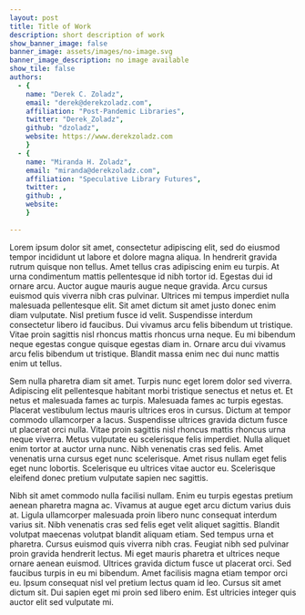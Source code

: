 ```yaml
---
layout: post
title: Title of Work
description: short description of work
show_banner_image: false
banner_image: assets/images/no-image.svg
banner_image_description: no image available
show_tile: false
authors:
  - {
    name: "Derek C. Zoladz",
    email: "derek@derekzoladz.com",
    affiliation: "Post-Pandemic Libraries",
    twitter: "Derek_Zoladz",
    github: "dzoladz",
    website: https://www.derekzoladz.com
    }
  - {
    name: "Miranda H. Zoladz",
    email: "miranda@derekzoladz.com",
    affiliation: "Speculative Library Futures",
    twitter: ,
    github: ,
    website:
    }
    
---
```


Lorem ipsum dolor sit amet, consectetur adipiscing elit, sed do eiusmod tempor incididunt ut labore et dolore magna aliqua. In hendrerit gravida rutrum quisque non tellus. Amet tellus cras adipiscing enim eu turpis. At urna condimentum mattis pellentesque id nibh tortor id. Egestas dui id ornare arcu. Auctor augue mauris augue neque gravida. Arcu cursus euismod quis viverra nibh cras pulvinar. Ultrices mi tempus imperdiet nulla malesuada pellentesque elit. Sit amet dictum sit amet justo donec enim diam vulputate. Nisl pretium fusce id velit. Suspendisse interdum consectetur libero id faucibus. Dui vivamus arcu felis bibendum ut tristique. Vitae proin sagittis nisl rhoncus mattis rhoncus urna neque. Eu mi bibendum neque egestas congue quisque egestas diam in. Ornare arcu dui vivamus arcu felis bibendum ut tristique. Blandit massa enim nec dui nunc mattis enim ut tellus.

Sem nulla pharetra diam sit amet. Turpis nunc eget lorem dolor sed viverra. Adipiscing elit pellentesque habitant morbi tristique senectus et netus et. Et netus et malesuada fames ac turpis. Malesuada fames ac turpis egestas. Placerat vestibulum lectus mauris ultrices eros in cursus. Dictum at tempor commodo ullamcorper a lacus. Suspendisse ultrices gravida dictum fusce ut placerat orci nulla. Vitae proin sagittis nisl rhoncus mattis rhoncus urna neque viverra. Metus vulputate eu scelerisque felis imperdiet. Nulla aliquet enim tortor at auctor urna nunc. Nibh venenatis cras sed felis. Amet venenatis urna cursus eget nunc scelerisque. Amet risus nullam eget felis eget nunc lobortis. Scelerisque eu ultrices vitae auctor eu. Scelerisque eleifend donec pretium vulputate sapien nec sagittis.

Nibh sit amet commodo nulla facilisi nullam. Enim eu turpis egestas pretium aenean pharetra magna ac. Vivamus at augue eget arcu dictum varius duis at. Ligula ullamcorper malesuada proin libero nunc consequat interdum varius sit. Nibh venenatis cras sed felis eget velit aliquet sagittis. Blandit volutpat maecenas volutpat blandit aliquam etiam. Sed tempus urna et pharetra. Cursus euismod quis viverra nibh cras. Feugiat nibh sed pulvinar proin gravida hendrerit lectus. Mi eget mauris pharetra et ultrices neque ornare aenean euismod. Ultrices gravida dictum fusce ut placerat orci. Sed faucibus turpis in eu mi bibendum. Amet facilisis magna etiam tempor orci eu. Ipsum consequat nisl vel pretium lectus quam id leo. Cursus sit amet dictum sit. Dui sapien eget mi proin sed libero enim. Est ultricies integer quis auctor elit sed vulputate mi.